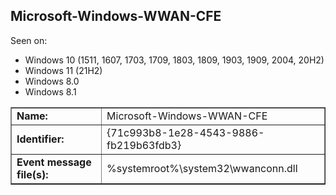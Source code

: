 ## Microsoft-Windows-WWAN-CFE

Seen on:
* Windows 10 (1511, 1607, 1703, 1709, 1803, 1809, 1903, 1909, 2004, 20H2)
* Windows 11 (21H2)
* Windows 8.0
* Windows 8.1

<table border="1" class="docutils">
  <tbody>
    <tr>
      <td><b>Name:</b></td>
      <td>Microsoft-Windows-WWAN-CFE</td>
    </tr>
    <tr>
      <td><b>Identifier:</b></td>
      <td>{71c993b8-1e28-4543-9886-fb219b63fdb3}</td>
    </tr>
    <tr>
      <td><b>Event message file(s):</b></td>
      <td>%systemroot%\system32\wwanconn.dll</td>
    </tr>
  </tbody>
</table>

&nbsp;

